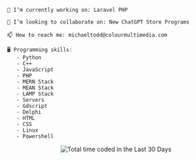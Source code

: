     🔭 I’m currently working on: Laravel PHP

    👯 I’m looking to collaborate on: New ChatGPT Store Programs

    📫 How to reach me: michaeltodd@colourmultimedia.com
    
    🖥️ Programming skills:
       - Python
       - C++
       - JavaScript
       - PHP
       - MERN Stack
       - MEAN Stack
       - LAMP Stack
       - Servers
       - Gdscript
       - Delphi
       - HTML
       - CSS
       - Linux
       - Powershell
<p align="center" width="400px">
  <img src="https://wakatime.com/share/@018d5746-4789-4e85-83ff-efc605552b99/4f3e8472-f827-4b56-ab87-c625ac0f345f.svg" alt="Total time coded in the Last 30 Days" />
</p>
